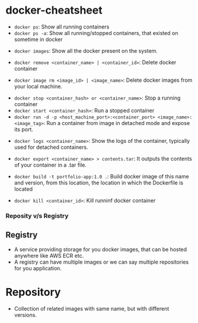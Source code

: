 # docker-cheatsheet

- `docker ps`: Show all running containers
- `docker ps -a`: Show all running/stopped containers, that existed on sometime in docker

* `docker images`: Show all the docker present on the system.
* `docker remove <container_name> | <container_id>`: Delete docker container

* `docker image rm <image_id> | <image_name>`: Delete docker images from your local machine.

- `docker stop <container_hash> or <container_name>`: Stop a running container
- `docker start <container_hash>`: Run a stopped container
- `docker run -d -p <host_machine_port>:<container_port> <image_name>:<image_tag>`: Run a container from image in detached mode and expose its port.

* `docker logs <container_name>`: Show the logs of the container, typically used for detached containers.

* `docker export <container_name> > contents.tar`: It outputs the contents of your container in a .tar file.

* `docker build -t portfolio-app:1.0 .`: Build docker image of this name and version, from this location, the location in which the Dockerfile is located

* `docker kill <container_id>`: Kill runninf docker container

### Reposity v/s Registry

## Registry

- A service providing storage for you docker images, that can be hosted anywhere like AWS ECR etc.
- A registry can have multiple images or we can say multiple repositories for you application.

# Repository

- Collection of related images with same name, but with different versions.
